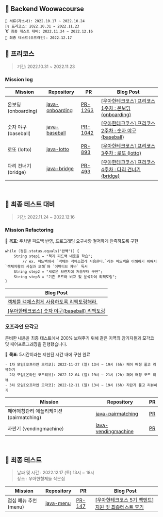 ## 🚀 Backend Woowacourse 

```
📝 서류(자소서): 2022.10.17 ~ 2022.10.24
🤸‍♀️ 프리코스: 2022.10.31 ~ 2022.11.23
🏋️ 최종 테스트 대비: 2022.11.24 ~ 2022.12.16
🎉 최종 테스트(오프라인): 2022.12.17
```

## 🥚 프리코스

> 기간: 2022.10.31 ~ 2022.11.23

### Mission log

| Mission                        | Repository                                                                                    | PR                     | Blog Post                    |
| --------------------------- | --------------------------------------------------------------------------------------------- | --------------------------------------------------------------------------- |--------------------------------|
| 온보딩 (onboarding)                  | [java-onboarding](https://github.com/ParkJungYoon/java-onboarding)             | [PR-1263](https://github.com/woowacourse-precourse/java-onboarding/pull/1263)   |[[우아한테크코스] 프리코스 1주차 : 온보딩 (onboarding)](https://hello-judy-world.tistory.com/177) |
| 숫자 야구 (baseball)                  | [java-baseball](https://github.com/ParkJungYoon/java-baseball)             | [PR-1042](https://github.com/woowacourse-precourse/java-baseball/pull/1042)   |[[우아한테크코스] 프리코스 2주차 : 숫자 야구(baseball)](https://hello-judy-world.tistory.com/179)|
| 로또 (lotto)                  | [java-lotto](https://github.com/ParkJungYoon/java-lotto)             | [PR-893](https://github.com/woowacourse-precourse/java-lotto/pull/893)   |[[우아한테크코스] 프리코스 3주차 : 로또 (lotto)](https://hello-judy-world.tistory.com/182)|
| 다리 건너기 (bridge)                  | [java-bridge](https://github.com/ParkJungYoon/java-bridge)             | [PR-493](https://github.com/woowacourse-precourse/java-bridge/pull/493)   |[[우아한테크코스] 프리코스 4주차 : 다리 건너기 (bridge)](https://hello-judy-world.tistory.com/183)

<br>

## 🐣 최종 테스트 대비

> 기간: 2022.11.24 ~ 2022.12.16

### Mission Refactoring

🚩 **목표**: 주차별 피드백 반영, 프로그래밍 요구사항 철저하게 만족하도록 구현

```
while (정윤.status.equals("완벽")) {
	String step1 = "책과 피드백 내용을 학습";
		// ex. 피드백에서 `객체는 객체스럽게 사용한다.`라는 피드백을 이해하기 위해서 `객체지향의 사실과 오해`와 `이펙티브 자바` 독서
	String step2 = "새로운 브랜치에 처음부터 구현";
	String step3 = "기존 코드와 비교 및 분석하여 리팩토링";
}
```
| Blog Post                    |
|--------------------------------|
|[객체를 객체스럽게 사용하도록 리팩토링해라.](https://hello-judy-world.tistory.com/184)|
|[[우아한테크코스] 숫자 야구(baseball) 리팩토링](https://hello-judy-world.tistory.com/185)|

### 오프라인 모각코

준비한 내용을 최종 테스트에서 200% 보여주기 위해 같은 지역의 참가자들과 모각코 및 페어프로그래밍을 진행했습니다.

🚩 **목표**: 5시간이라는 제한된 시간 내에 구현 완료

```
- 1차 모임[오프라인 모각코]: 2022-11-27 (일) 13시 ~ 19시 (6h) 페어 매칭 풀고 리뷰하기
- 2차 모임[온라인 코드리뷰]: 2022-12-04 (일) 19시 ~ 21시 (2h) 페어 매칭 코드 리뷰
- 3차 모임[오프라인 모각코]: 2022-12-11 (일) 13시 ~ 19시 (6h) 자판기 풀고 리뷰하기
```

| Mission                        | Repository                                                                                    | PR                     | 
| --------------------------- | --------------------------------------------------------------------------------------------- | --------------------------------------------------------------------------- |
|페어매칭관리 애플리케이션 (pairmatching)|[java-pairmatching](https://github.com/ParkJungYoon/java-pairmatching)|[PR](https://github.com/ParkJungYoon/java-pairmatching/pull/3)|
|자판기 (vendingmachine)|[java-vendingmachine](https://github.com/ParkJungYoon/java-vendingmachine)|[PR](https://github.com/ParkJungYoon/java-vendingmachine/pull/1)|

<br>

## 🐥 최종 테스트

> 날짜 및 시간 : 2022.12.17 (토) 13시 ~ 18시 <br>
> 장소 : 우아한형제들 작은집

| Mission                        | Repository                                                                                    | PR                     | Blog Post                    |
| --------------------------- | --------------------------------------------------------------------------------------------- | --------------------------------------------------------------------------- |--------------------------------|
| 점심 메뉴 추천 (menu)                  | [java-menu](https://github.com/ParkJungYoon/java-menu)             | [PR-147](https://github.com/woowacourse-precourse/java-menu/pull/147)   |[[우아한테크코스 5기 백엔드] 지원 및 최종테스트 후기](https://hello-judy-world.tistory.com/187) |
